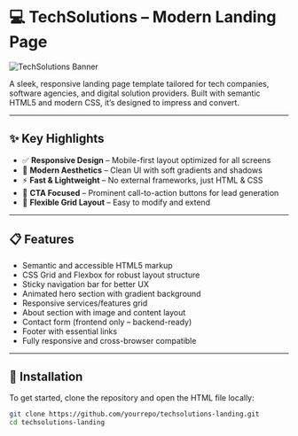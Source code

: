 
# 💻 TechSolutions – Modern Landing Page

![TechSolutions Banner](./assets/banner.png) <!-- Replace with your own banner image if available -->

A sleek, responsive landing page template tailored for tech companies, software agencies, and digital solution providers. Built with semantic HTML5 and modern CSS, it’s designed to impress and convert.

---

## ✨ Key Highlights

- ✅ **Responsive Design** – Mobile-first layout optimized for all screens
- 🎨 **Modern Aesthetics** – Clean UI with soft gradients and shadows
- ⚡ **Fast & Lightweight** – No external frameworks, just HTML & CSS
- 🎯 **CTA Focused** – Prominent call-to-action buttons for lead generation
- 🧱 **Flexible Grid Layout** – Easy to modify and extend

---

## 📋 Features

- Semantic and accessible HTML5 markup
- CSS Grid and Flexbox for robust layout structure
- Sticky navigation bar for better UX
- Animated hero section with gradient background
- Responsive services/features grid
- About section with image and content layout
- Contact form (frontend only – backend-ready)
- Footer with essential links
- Fully responsive and cross-browser compatible

---

## 🚀 Installation

To get started, clone the repository and open the HTML file locally:

```bash
git clone https://github.com/yourrepo/techsolutions-landing.git
cd techsolutions-landing
